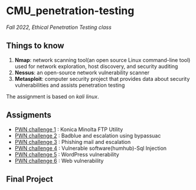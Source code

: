 # CMU_penetration-testing
_Fall 2022, Ethical Penetration Testing class_

## Things to know
1. **Nmap**: network scanning tool(an open source Linux command-line tool) used for network exploration, host discovery, and security auditing
2. **Nessus**: an open-source network vulnerability scanner
3. **Metasploit**: computer security project that provides data about security vulnerabilities and assists penetration testing

The assignment is based on _kali linux_. 

## Assigments
- [PWN challenge 1](https://github.com/haein001/CMU_penetration-testing/tree/69735350464e7b4b88eede348b337de66701a3e0/pwnchallenge1) : Konica Minolta FTP Utility
- [PWN challenge 2](https://github.com/haein001/CMU_penetration-testing/tree/69735350464e7b4b88eede348b337de66701a3e0/pwnchallenge2) : Badblue and escalation using bypassuac
- [PWN challenge 3](https://github.com/haein001/CMU_penetration-testing/tree/69735350464e7b4b88eede348b337de66701a3e0/pwnchallenge3) : Phishing mail and escalation
- [PWN challenge 4](https://github.com/haein001/CMU_penetration-testing/tree/69735350464e7b4b88eede348b337de66701a3e0/pwnchallenge4) : Vulnerable software(humhub)-Sql Injection 
- [PWN challenge 5](https://github.com/haein001/CMU_penetration-testing/tree/69735350464e7b4b88eede348b337de66701a3e0/pwnchallenge5) : WordPress vulnerability
- [PWN challenge 6](https://github.com/haein001/CMU_penetration-testing/tree/69735350464e7b4b88eede348b337de66701a3e0/pwnchallenge6) : Web vulnerability

## Final Project
